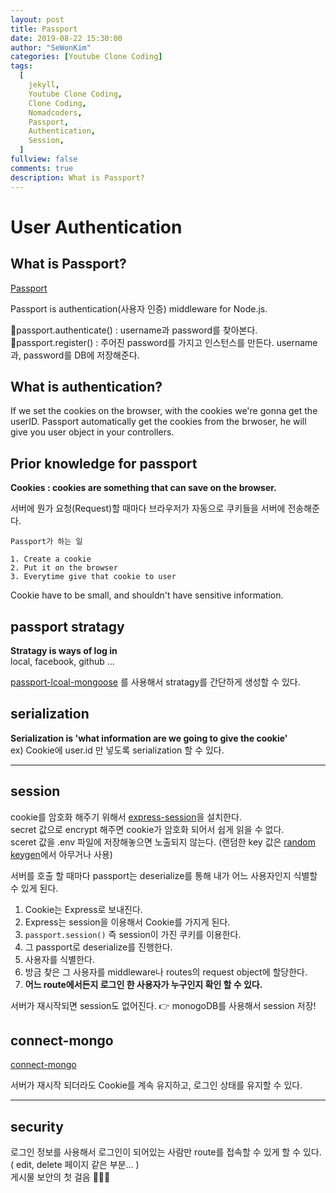 ```yaml
---
layout: post
title: Passport
date: 2019-08-22 15:30:00
author: "SeWonKim"
categories: [Youtube Clone Coding]
tags:
  [
    jekyll,
    Youtube Clone Coding,
    Clone Coding,
    Nomadcoders,
    Passport,
    Authentication,
    Session,
  ]
fullview: false
comments: true
description: What is Passport?
---
```


# User Authentication

## What is Passport?

[Passport](http://www.passportjs.org/)

Passport is authentication(사용자 인증) middleware for Node.js.

🍎passport.authenticate() : username과 password를 찾아본다.  
🍊passport.register() : 주어진 password를 가지고 인스턴스를 만든다. username과, password를 DB에 저장해준다.

## What is authentication?

If we set the cookies on the browser, with the cookies we're gonna get the userID.
Passport automatically get the cookies from the brwoser, he will give you user object in your controllers.

## Prior knowledge for passport

**Cookies : cookies are something that can save on the browser.**

서버에 뭔가 요청(Request)할 때마다 브라우저가 자동으로 쿠키들을 서버에 전송해준다.

```
Passport가 하는 일

1. Create a cookie
2. Put it on the browser
3. Everytime give that cookie to user
```

Cookie have to be small, and shouldn't have sensitive information.

## passport stratagy

**Stratagy is ways of log in**  
local, facebook, github ...

[passport-lcoal-mongoose](https://github.com/saintedlama/passport-local-mongoose) 를 사용해서 stratagy를 간단하게 생성할 수 있다.

## serialization

**Serialization is 'what information are we going to give the cookie'**  
ex) Cookie에 user.id 만 넣도록 serialization 할 수 있다.

---

## session

cookie를 암호화 해주기 위해서 [express-session](https://github.com/expressjs/session)을 설치한다.  
secret 값으로 encrypt 해주면 cookie가 암호화 되어서 쉽게 읽을 수 없다.  
sceret 값을 .env 파일에 저장해놓으면 노출되지 않는다. (랜덤한 key 값은 [random keygen](https://randomkeygen.com/)에서 아무거나 사용)

서버를 호출 할 때마다 passport는 deserialize를 통해 내가 어느 사용자인지 식별할 수 있게 된다.

1. Cookie는 Express로 보내진다.
2. Express는 session을 이용해서 Cookie를 가지게 된다.
3. `passport.session()` 즉 session이 가진 쿠키를 이용한다.
4. 그 passport로 deserialize를 진행한다.
5. 사용자를 식별한다.
6. 방금 찾은 그 사용자를 middleware나 routes의 request object에 할당한다.
7. **어느 route에서든지 로그인 한 사용자가 누구인지 확인 할 수 있다.**

서버가 재시작되면 session도 없어진다. 👉 monogoDB를 사용해서 session 저장!

## connect-mongo

[connect-mongo](https://www.npmjs.com/package/connect-mongo)

서버가 재시작 되더라도 Cookie를 계속 유지하고, 로그인 상태를 유지할 수 있다.

---

## security

로그인 정보를 사용해서 로그인이 되어있는 사람만 route를 접속할 수 있게 할 수 있다. ( edit, delete 페이지 같은 부분... )  
게시물 보안의 첫 걸음 👣👣👣
